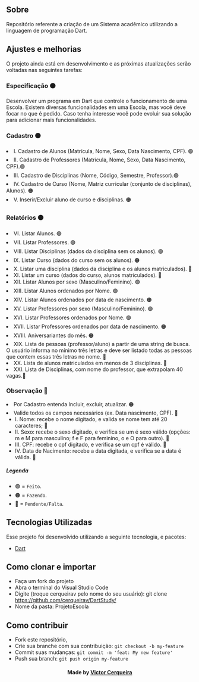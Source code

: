 <a id="about"></a>

## Sobre

   Repositório referente a criação de um Sistema acadêmico utilizando a linguagem de programação Dart.

<a id="features"></a>

## Ajustes e melhorias

O projeto ainda está em desenvolvimento e as próximas atualizações serão voltadas nas seguintes tarefas:

<h3> Especificação 🟠</h3>
     <p>  Desenvolver um programa em Dart que controle o funcionamento de uma Escola. Existem diversas funcionalidades em uma Escola, mas você deve focar no que é pedido. Caso tenha interesse você pode evoluir sua solução para adicionar mais funcionalidades. 
	<h3> Cadastro 🟠</h3>
       	<li> I. Cadastro de Alunos (Matrícula, Nome, Sexo, Data Nascimento, CPF). 🟢
        <li> II. Cadastro de Professores (Matrícula, Nome, Sexo, Data Nascimento, CPF).🟢
        <li> III. Cadastro de Disciplinas (Nome, Código, Semestre, Professor).🟢
	<li> IV. Cadastro de Curso (Nome, Matriz curricular (conjunto de disciplinas), Alunos). 🟠 
	<li> V. Inserir/Excluir aluno de curso e disciplinas. 🟠
	<h3> Relatórios 🟠</h3>
	<li> VI. Listar Alunos. 🟢
        <li> VII. Listar Professores. 🟢
        <li> VIII. Listar Disciplinas (dados da disciplina sem os alunos). 🟢
	<li> IX. Listar Curso (dados do curso sem os alunos). 🟠
        <li> X. Listar uma disciplina (dados da disciplina e os alunos matriculados). 🔴
	<li> XI. Listar um curso (dados do curso, alunos matriculados). 🔴
        <li> XII. Listar Alunos por sexo (Masculino/Feminino). 🟢
        <li> XIII. Listar Alunos ordenados por Nome. 🟢
        <li> XIV. Listar Alunos ordenados por data de nascimento. 🟠
        <li> XV. Listar Professores por sexo (Masculino/Feminino). 🟢
        <li> XVI. Listar Professores ordenados por Nome. 🟢
        <li> XVII. Listar Professores ordenados por data de nascimento. 🟠
	<li> XVIII. Aniversariantes do mês. 🟠
	<li> XIX. Lista de pessoas (professor/aluno) a partir de uma string de busca. O usuário informa no mínimo três letras e deve ser listado todas as pessoas que contem essas três letras no nome. 🔴
	<li> XX. Lista de alunos matriculados em menos de 3 disciplinas. 🔴
	<li> XXI. Lista de Disciplinas, com nome do professor, que extrapolam 40 vagas.🔴
		

<h3> Observação 🔴</h3>
  	<li> Por Cadastro entenda Incluir, excluir, atualizar. 🟠
	<li> Valide todos os campos necessários (ex. Data nascimento, CPF). 🔴
	<ul>
                <li> I.   Nome: recebe o nome digitado, e valida se nome tem até 20 caracteres; 🔴
                <li> II.  Sexo: recebe o sexo digitado, e verifica se um é sexo válido (opções: m e M para masculino; f e F para feminino, o e O para outro). 🔴
                <li> III. CPF: recebe o cpf digitado, e verifica se um cpf é válido. 🔴
                <li> IV.  Data de Nacimento: recebe a data digitada, e verifica se a data é válida. 🔴
        </ul>		


##### Legenda
- 🟢 = `Feito`.
- 🟠 = `Fazendo`.
- 🔴 = `Pendente/Falta`.

<a id="technologies-used"></a>

## Tecnologias Utilizadas

Esse projeto foi desenvolvido utilizando a seguinte tecnologia, e pacotes:

- [Dart](https://dart.dev/)

<a id="how-to-use"></a>

## Como clonar e importar

- Faça um fork do projeto
- Abra o terminal do Visual Studio Code
- Digite (troque cerqueirav pelo nome do seu usuário): git clone https://github.com/cerqueirav/DartStudy/
- Nome da pasta: ProjetoEscola

<a id="how-to-contribute"></a>

## Como contribuir

- Fork este repositório,
- Crie sua branche com sua contribuição: `git checkout -b my-feature`
- Commit suas mudanças: `git commit -m 'feat: My new feature' `
- Push sua branch: `git push origin my-feature`

<h4 align="center">
    Made by <a href="https://github.com/cerqueirav" target="_blank">Victor Cerqueira</a>
</h4>
